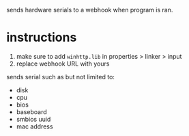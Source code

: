 sends hardware serials to a webhook when program is ran. 
# instructions
1. make sure to add `winhttp.lib` in properties > linker > input
2. replace webhook URL with yours
   
sends serial such as but not limited to:
- disk
- cpu
- bios
- baseboard
- smbios uuid
- mac address
